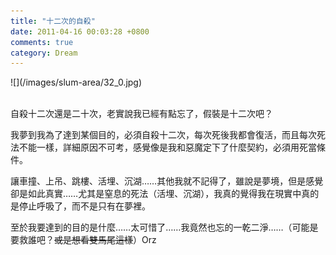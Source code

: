 ```yaml
---
title: "十二次的自殺"
date: 2011-04-16 00:03:28 +0800
comments: true
category: Dream
---
```

<p>![](/images/slum-area/32_0.jpg)<br /><br /></p><p>自殺十二次還是二十次，老實說我已經有點忘了，假裝是十二次吧？</p><p>我夢到我為了達到某個目的，必須自殺十二次，每次死後我都會復活，而且每次死法不能一樣，詳細原因不可考，感覺像是我和惡魔定下了什麼契約，必須用死當條件。</p><p>讓車撞、上吊、跳樓、活埋、沉湖&hellip;&hellip;其他我就不記得了，雖說是夢境，但是感覺卻是如此真實&hellip;&hellip;尤其是窒息的死法（活埋、沉湖），我真的覺得我在現實中真的是停止呼吸了，而不是只有在夢裡。</p><p>至於我要達到的目的是什麼&hellip;&hellip;太可惜了&hellip;&hellip;我竟然也忘的一乾二淨&hellip;&hellip;（可能是要救誰吧？<s>或是想看雙馬尾這樣</s>）Orz</p>
